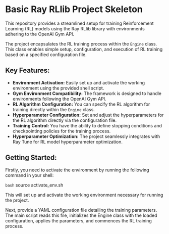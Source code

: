 # Basic Ray RLlib Project Skeleton

This repository provides a streamlined setup for training Reinforcement Learning (RL) models using the Ray RLlib library with environments adhering to the OpenAI Gym API.

The project encapsulates the RL training process within the `Engine` class. This class enables simple setup, configuration, and execution of RL training based on a specified configuration file.

## Key Features:
- **Environment Activation:** Easily set up and activate the working environment using the provided shell script.
- **Gym Environment Compatibility:** The framework is designed to handle environments following the OpenAI Gym API.
- **RL Algorithm Configuration:** You can specify the RL algorithm for training directly within the `Engine` class.
- **Hyperparameter Configuration:** Set and adjust the hyperparameters for the RL algorithm directly via the configuration file.
- **Training Control:** You have the ability to define stopping conditions and checkpointing policies for the training process.
- **Hyperparameter Optimization:** The project seamlessly integrates with Ray Tune for RL model hyperparameter optimization.

## Getting Started:

Firstly, you need to activate the environment by running the following command in your shell:

```bash```
source activate_env.sh

This will set up and activate the working environment necessary for running the project.

Next, provide a YAML configuration file detailing the training parameters. The main script reads this file, initializes the Engine class with the loaded configuration, applies the parameters, and commences the RL training process.
